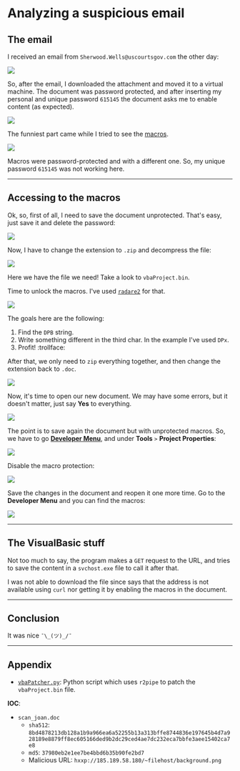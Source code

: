 # Analyzing a suspicious email


## The email

I received an email from `Sherwood.Wells@uscourtsgov.com` the other day:

![](../images/Mail_001.png)

So, after the email, I downloaded the attachment and moved it to a virtual machine.
The document was password protected, and after inserting my personal and unique password `615145` the document asks me to enable content (as expected).

![](../images/Mail_002.png)

The funniest part came while I tried to see the [macros](https://support.office.com/en-us/article/create-or-run-a-macro-c6b99036-905c-49a6-818a-dfb98b7c3c9c).

![](../images/Mail_003.png)

Macros were password-protected and with a different one. So, my unique password `615145` was not working here.

***

## Accessing to the macros

Ok, so, first of all, I need to save the document unprotected. That's easy, just save it and delete the password:

![](../images/Mail_004.png)

Now, I have to change the extension to `.zip` and decompress the file:

![](../images/Mail_005.png)

Here we have the file we need! Take a look to `vbaProject.bin`.

Time to unlock the macros. I've used [`radare2`](http://radare.org/r/) for that.

![](../images/Mail_006.png)

The goals here are the following:

1. Find the `DPB` string.
2. Write something different in the third char. In the example I've used `DPx`.
3. Profit! :trollface:

After that, we only need to `zip` everything together, and then change the extension back to `.doc`.

![](../images/Mail_007.png)

Now, it's time to open our new document. We may have some errors, but it doesn't matter, just say **Yes** to everything.

![](../images/Mail_008.png)

The point is to save again the document but with unprotected macros. So, we have to go [**Developer Menu**](https://support.office.com/en-us/article/show-the-developer-tab-e1192344-5e56-4d45-931b-e5fd9bea2d45), and under **Tools** `>` **Project Properties**:

![](../images/Mail_009.png)

Disable the macro protection:

![](../images/Mail_010.png)

Save the changes in the document and reopen it one more time. Go to the **Developer Menu** and you can find the macros:

![](../images/Mail_011.png)

***

## The VisualBasic stuff

Not too much to say, the program makes a `GET` request to the URL, and tries to save the content in a `svchost.exe` file to call it after that.

I was not able to download the file since says that the address is not available using `curl` nor getting it by enabling the macros in the document.

***

## Conclusion

It was nice `¯\_(ツ)_/¯`

***

## Appendix

+ [`vbaPatcher.py`](https://github.com/joanbono/vbaPatcher): Python script which uses `r2pipe` to patch the `vbaProject.bin` file.

**IOC**:

+ `scan_joan.doc`
  + `sha512`: `8bd4878213db128a1b9a966ea6a52255b13a313bffe8744836e197645b4d7a928189e8879ff8ec605166ded9b2dc29ced4ae7dc232eca7bbfe3aee15402ca7e8`
  + `md5`: `37980eb2e1ee7be4bbd6b35b90fe2bd7`
  + Malicious URL: `hxxp://185.189.58.180/~filehost/background.png`
